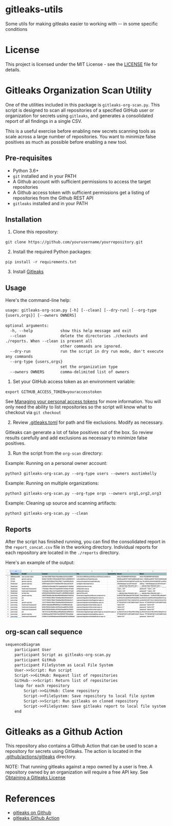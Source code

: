 # gitleaks-utils
Some utils for making gitleaks easier to working with -- in some specific conditions

# License

This project is licensed under the MIT License - see the [LICENSE](LICENSE) file for details.

# Gitleaks Organization Scan Utility

One of the utilities included in this package is `gitleaks-org-scan.py`. This script is designed to scan all repositories of a specified GitHub user or organization for secrets using `gitleaks`, and generates a consolidated report of all findings in a single CSV.

This is a useful exercise before enabling new secrets scanning tools as scale across a large number of repositories. You want to minimize false positives as much as possible before enabling a new tool.

## Pre-requisites

* Python 3.6+
* `git` installed and in your PATH
* A Github account with sufficient permissions to access the target repositories
* A Github access token with sufficient permissions get a listing of repositories from the Github REST API
* `gitleaks` installed and in your PATH

## Installation

1. Clone this repository:

`git clone https://github.com/yourusername/yourrepository.git`

2. Install the required Python packages:

`pip install -r requirements.txt`

3. Install [Gitleaks](https://github.com/zricethezav/gitleaks)

## Usage

Here's the command-line help:

```
usage: gitleaks-org-scan.py [-h] [--clean] [--dry-run] [--org-type {users,orgs}] [--owners OWNERS]

optional arguments:
  -h, --help            show this help message and exit
  --clean               delete the directories ./checkouts and ./reports. When --clean is present all
                        other commands are ignored.
  --dry-run             run the script in dry run mode, don't execute any commands
  --org-type {users,orgs}
                        set the organization type
  --owners OWNERS       comma-delimited list of owners
```

1. Set your GitHub access token as an environment variable:

`export GITHUB_ACCESS_TOKEN=youraccesstoken`

See [Managing your personal access tokens](https://docs.github.com/en/authentication/keeping-your-account-and-data-secure/managing-your-personal-access-tokens) for more information. You will only need the ability to list repositories so the script will know what to checkout via `git checkout`

2. Review [.gitleaks.toml](./org-scan/.gitleaks.toml) for path and file exclusions. Modify as necessary.

Gitleaks can generate a lot of false positives out of the box. So review results carefully and add exclusions as necessary to minimize false positives.

3. Run the script from the `org-scan` directory:

Example: Running on a personal owner account:

`python3 gitleaks-org-scan.py --org-type users --owners austimkelly`

Example: Running on multiple organizations:

`python3 gitleaks-org-scan.py --org-type orgs --owners org1,org2,org3`

Example: Cleaning up source and scanning artifacts:

`python3 gitleaks-org-scan.py --clean`

## Reports

After the script has finished running, you can find the consolidated report in the `report_concat.csv` file in the working directory. Individual reports for each repository are located in the `./reports` directory.

Here's an example of the output:

![report](./doc/secrets_report.png)

## org-scan call sequence

```mermaid
sequenceDiagram
    participant User
    participant Script as gitleaks-org-scan.py
    participant GitHub
    participant FileSystem as Local File System
    User->>Script: Run script
    Script->>GitHub: Request list of repositories
    GitHub-->>Script: Return list of repositories
    loop for each repository
        Script->>GitHub: Clone repository
        Script->>FileSystem: Save repository to local file system
        Script->>Script: Run gitleaks on cloned repository
        Script->>FileSystem: Save gitleaks report to local file system
    end
```

# Gitleaks as a Github Action

This repository also contains a Github Action that can be used to scan a repository for secrets using Gitleaks. The action is located in the [.github/actions/gitleaks](.github/workflows/gitleaks.yml) directory. 

NOTE: That running gitleaks against a repo owned by a user is free. A repository owned by an organization will require a free API key. See [Obtaining a Gitleaks License](https://gitleaks.io/products.html)

# References

* [gitleaks on Github](https://github.com/gitleaks/gitleaks)
* [gitleaks Github Action](https://github.com/gitleaks/gitleaks-action)